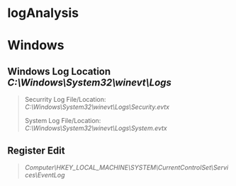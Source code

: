 # logAnalysis

# Windows

## Windows Log Location *C:\Windows\System32\winevt\Logs*
> Securrity Log File/Location: *C:\Windows\System32\winevt\Logs\Security.evtx*
> 
> System Log File/Location: *C:\Windows\System32\winevt\Logs\System.evtx*

## Register Edit
> *Computer\HKEY_LOCAL_MACHINE\SYSTEM\CurrentControlSet\Services\EventLog*
